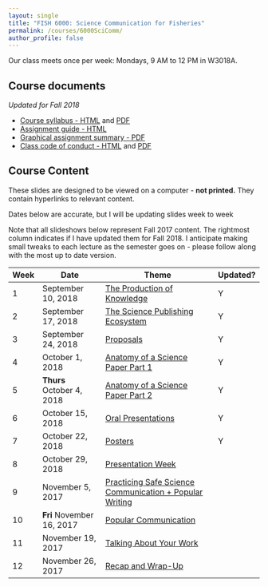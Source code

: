 ```yaml
---
layout: single
title: "FISH 6000: Science Communication for Fisheries"
permalink: /courses/6000SciComm/
author_profile: false
---
```


Our class meets once per week: Mondays, 9 AM to 12 PM in W3018A.

## Course documents 
*Updated for Fall 2018*
- [Course syllabus - HTML](/courses/6000SciComm/6000Syllabus/) and [PDF](/assets/images/FISH_6000_Syllabus.pdf)
- [Assignment guide - HTML](/courses/6000SciComm/FISH6000Assignmentguide/) 
- [Graphical assignment summary - PDF](/assets/images/GraphicalSummary.pdf)
- [Class code of conduct - HTML](/courses/coursesCodeofConduct/) and [PDF](/assets/images/FISHCodeofConduct.pdf)

## Course Content

These slides are designed to be viewed on a computer - **not printed.** They contain hyperlinks to relevant content.

Dates below are accurate, but I will be updating slides week to week

Note that all slideshows below represent Fall 2017 content. The rightmost column indicates if I have updated them for Fall 2018. I anticipate making small tweaks to each lecture as the semester goes on - please follow along with the most up to date version.

| **Week**  | **Date** | **Theme**  | **Updated?** |
|-----------|------------|-------------|---|
|1| September 10, 2018 | [The Production of Knowledge](/courses/6000SciComm/FISH6000Week1/) | Y |
|2| September 17, 2018 | [The Science Publishing Ecosystem](/courses/6000SciComm/6000Week2/) | Y |
|3| September 24, 2018 | [Proposals](/courses/6000SciComm/6000Week3/) | Y |
|4| October 1, 2018 | [Anatomy of a Science Paper Part 1](/courses/6000SciComm/6000Week4/) | Y | 
|5| **Thurs** October 4, 2018 | [Anatomy of a Science Paper Part 2](/courses/6000SciComm/6000Week5/) | Y |
|6| October 15, 2018 | [Oral Presentations](/courses/6000SciComm/6000Week6) | Y | 
|7| October 22, 2018 | [Posters](/courses/6000SciComm/6000Week7) | Y |
|8| October 29, 2018 |  [Presentation Week](/courses/6000SciComm/6000Week8) |
|9| November 5, 2017 | [Practicing Safe Science Communication + Popular Writing](/courses/6000SciComm/6000Week9) |
|10| **Fri** November 16, 2017 | [Popular Communication](/courses/6000SciComm/6000Week10) |
|11| November 19, 2017 | [Talking About Your Work](/courses/6000SciComm/6000Week11) |
|12| November 26, 2017 | [Recap and Wrap-Up](/courses/6000SciComm/6000Week12) |
